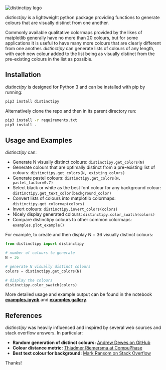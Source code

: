 ![distinctipy logo](https://raw.githubusercontent.com/alan-turing-institute/distinctipy/master/distinctipy_logo.png)

*distinctipy* is a lightweight python package providing functions to generate
colours that are visually distinct from one another.

Commonly available qualitative colormaps provided by the likes of matplotlib
generally have no more than 20 colours, but for some applications it is useful
to have many more colours that are clearly different from one another.
*distinctipy* can generate lists of colours of any length, with each new colour
added to the list being as visually distinct from the pre-existing colours in
 the list as possible.

## Installation

*distinctipy* is designed for Python 3 and can be installed with pip by running:

```python
pip3 install distinctipy
```

Alternatively clone the repo and then in its parent directory run:
```bash
pip3 install -r requirements.txt
pip3 install .
```

## Usage and Examples

*distinctipy* can:
* Generate N visually distinct colours: `distinctipy.get_colors(N)`
* Generate colours that are optimally distinct from a pre-existing list of colours: `distinctipy.get_colors(N, existing_colors)`
* Generate pastel colours: `distinctipy.get_colors(N, pastel_factor=0.7)`
* Select black or white as the best font colour for any background colour: `distinctipy.get_text_color(background_color)`
* Convert lists of colours into matplotlib colormaps: `distinctipy.get_colormap(colors)`
* Invert colours: `distinctipy.invert_colors(colors)`
* Nicely display generated colours: `distinctipy.color_swatch(colors)`
* Compare distinctipy colours to other common colormaps: `examples.plot_example()`

For example, to create and then display N = 36 visually distinct colours:

```python
from distinctipy import distinctipy

# number of colours to generate
N = 36

# generate N visually distinct colours
colors = distinctipy.get_colors(N)

# display the colours
distinctipy.color_swatch(colors)
```

More detailed usage and example output can be found in the notebook **[examples.ipynb](https://github.com/alan-turing-institute/distinctipy/blob/master/examples.ipynb)** and **[examples gallery](https://github.com/alan-turing-institute/distinctipy/tree/master/distinctipy/examples)**.

## References

*distinctipy* was heavily influenced and inspired by several web sources and
stack overflow answers. In particular:
* **Random generation of distinct colours:** [Andrew Dewes on GitHub](https://gist.github.com/adewes/5884820)
* **Colour distance metric:** [Thiadmer Riemersma at CompuPhase](https://www.compuphase.com/cmetric.htm)
* **Best text colour for background:** [Mark Ransom on Stack Overflow](https://stackoverflow.com/a/3943023)

Thanks!
